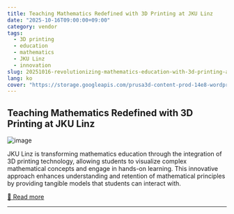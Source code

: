 ```yaml
---
title: Teaching Mathematics Redefined with 3D Printing at JKU Linz
date: "2025-10-16T09:00:00+09:00"
category: vendor
tags:
  - 3D printing
  - education
  - mathematics
  - JKU Linz
  - innovation
slug: 20251016-revolutionizing-mathematics-education-with-3d-printing-at-jku-linz
lang: ko
cover: "https://storage.googleapis.com/prusa3d-content-prod-14e8-wordpress-blog-prod/2025/10/8e5a7bd8-jku_linz_blog-698x325.png"
---
```


## Teaching Mathematics Redefined with 3D Printing at JKU Linz
![image](https://storage.googleapis.com/prusa3d-content-prod-14e8-wordpress-blog-prod/2025/10/8e5a7bd8-jku_linz_blog-698x325.png)

JKU Linz is transforming mathematics education through the integration of 3D printing technology, allowing students to visualize complex mathematical concepts and engage in hands-on learning. This innovative approach enhances understanding and retention of mathematical principles by providing tangible models that students can interact with.

[🔗 Read more](https://blog.prusa3d.com/teaching-mathematics-redefined-with-3d-printing-at-jku-linz_123196/)

---